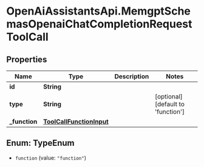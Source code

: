 # OpenAiAssistantsApi.MemgptSchemasOpenaiChatCompletionRequestToolCall

## Properties

Name | Type | Description | Notes
------------ | ------------- | ------------- | -------------
**id** | **String** |  | 
**type** | **String** |  | [optional] [default to &#39;function&#39;]
**_function** | [**ToolCallFunctionInput**](ToolCallFunctionInput.md) |  | 



## Enum: TypeEnum


* `function` (value: `"function"`)




